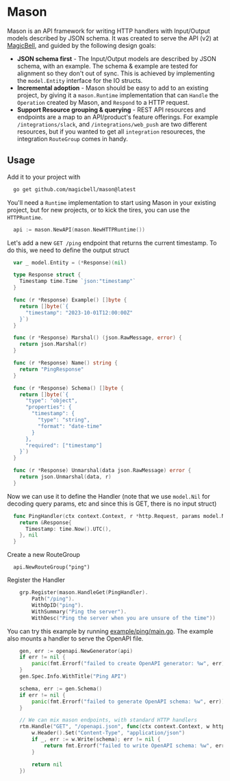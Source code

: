 # Mason

Mason is an API framework for writing HTTP handlers with Input/Output models described by JSON schema.
It was created to serve the API (v2) at [MagicBell](https://www.magicbell.com), and guided by the following design goals:

- **JSON schema first** - The Input/Output models are described by JSON schema, with an example. The schema & example are tested for alignment so they don't out of sync. This is achieved by implementing the `model.Entity` interface for the IO structs.
- **Incremental adoption** - Mason should be easy to add to an existing project, by giving it a `mason.Runtime` implementation that can `Handle` the `Operation` created by Mason, and `Respond` to a HTTP request.
- **Support Resource grouping & querying** - REST API resources and endpoints are a map to an API/product's feature offerings. For example `/integrations/slack`, and `/integrations/web_push` are two different resources, but if you wanted to get all `integration` resoureces, the integration `RouteGroup` comes in handy.

## Usage

Add it to your project with

```bash
  go get github.com/magicbell/mason@latest
```

You'll need a `Runtime` implementation to start using Mason in your existing project, but for new projects, or to kick the tires, you can use the `HTTPRuntime`.

```go
  api := mason.NewAPI(mason.NewHTTPRuntime())
```

Let's add a new `GET /ping` endpoint that returns the current timestamp. To do this, we need to define the output struct

```go
  var _ model.Entity = (*Response)(nil)

  type Response struct {
    Timestamp time.Time `json:"timestamp"`
  }

  func (r *Response) Example() []byte {
    return []byte(`{
      "timestamp": "2023-10-01T12:00:00Z"
    }`)
  }

  func (r *Response) Marshal() (json.RawMessage, error) {
    return json.Marshal(r)
  }

  func (r *Response) Name() string {
    return "PingResponse"
  }

  func (r *Response) Schema() []byte {
    return []byte(`{
      "type": "object",
      "properties": {
        "timestamp": {
          "type": "string",
          "format": "date-time"
        }
      },
      "required": ["timestamp"]
    }`)
  }

  func (r *Response) Unmarshal(data json.RawMessage) error {
    return json.Unmarshal(data, r)
  }

```

Now we can use it to define the Handler (note that we use `model.Nil` for decoding query params, etc and since this is GET, there is no input struct)

```go
  func PingHandler(ctx context.Context, r *http.Request, params model.Nil) (rsp *Response, err error) {
    return &Response{
      Timestamp: time.Now().UTC(),
    }, nil
  }
```

Create a new RouteGroup

```
  api.NewRouteGroup("ping")
```

Register the Handler

```go
	grp.Register(mason.HandleGet(PingHandler).
		Path("/ping").
		WithOpID("ping").
		WithSummary("Ping the server").
		WithDesc("Ping the server when you are unsure of the time"))
```

You can try this example by running [example/ping/main.go](/example/ping/main.go). The example also mounts a handler to serve the OpenAPI file.

```go
	gen, err := openapi.NewGenerator(api)
	if err != nil {
		panic(fmt.Errorf("failed to create OpenAPI generator: %w", err))
	}
	gen.Spec.Info.WithTitle("Ping API")

	schema, err := gen.Schema()
	if err != nil {
		panic(fmt.Errorf("failed to generate OpenAPI schema: %w", err))
	}

	// We can mix mason endpoints, with standard HTTP handlers
	rtm.Handle("GET", "/openapi.json", func(ctx context.Context, w http.ResponseWriter, r *http.Request) error {
		w.Header().Set("Content-Type", "application/json")
		if _, err := w.Write(schema); err != nil {
			return fmt.Errorf("failed to write OpenAPI schema: %w", err)
		}

		return nil
	})
```
